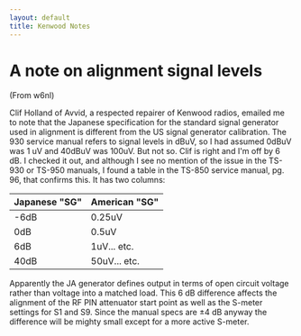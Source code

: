 ```yaml
---
layout: default
title: Kenwood Notes
---
```


# A note on alignment signal levels

(From w6nl)

Clif Holland of Avvid, a respected repairer of Kenwood radios, emailed me to note that the
Japanese specification for the standard signal generator used in alignment is different from the US
signal generator calibration. The 930 service manual refers to signal levels in dBuV, so I had
assumed 0dBuV was 1 uV and 40dBuV was 100uV.
But not so. Clif is right and I'm off by 6 dB. I checked it out, and although I see no mention of
the issue in the TS-930 or TS-950 manuals, I found a table in the TS-850 service manual, pg. 96,
that confirms this. It has two columns:

| Japanese "SG" | American "SG" |
| ------ | ------ |
| -6dB | 0.25uV |
| 0dB | 0.5uV |
| 6dB | 1uV... etc. |
| 40dB | 50uV... etc. |

Apparently the JA generator defines output in terms of open circuit voltage rather than voltage into
a matched load. This 6 dB difference affects the alignment of the RF PIN attenuator start point as
well as the S-meter settings for S1 and S9. Since the manual specs are ±4 dB anyway the
difference will be mighty small except for a more active S-meter.
